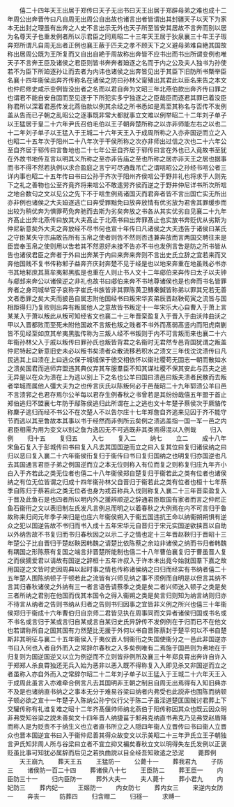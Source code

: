 <!-- { "loadSidebar": true } -->
　　僖二十四年天王出居于郑传曰天子无出书曰天王出居于郑辟母弟之难也成十二年周公出奔晋传曰凡自周无出周公自出故也诸言出者皆谓出其封疆天子以天下为家本无出封之理虽有出奔之人史不言出示无外也天子所至皆安其居故不言奔而别以居为名尊天子也重发例者所以示君臣之同焉昭二十三年天王居于狄泉襄三十年王子瑕奔郑所谓凡自周无出者正例也襄王蔽于匹夫之孝不顾天下之义避母弟难自絶其国故称出居周公既为王所复而又自出自絶于周故称出奔皆不应书出而书出所谓变例也唯天子不言奔王臣及诸侯之君臣则皆书奔奔者廹逐之名而于内之公及夫人独书为孙使若不为臣下所廹逐孙让而去者为内讳也诸侯之出奔皆见出于其臣下旧防所书槩举臣名襄十四年衞侯出奔齐传称名在诸侯之防曰孙林父甯殖出其君此以臣名来告之本文也仲尼修史咸示变例皆没出者之名而以君自奔为文昭三年北燕伯款出奔齐传曰罪之也谓君不能自安自固而至见逐于下所犯实多宁独逐之之臣哉臣而逐君其罪已着没臣称君所以深着君恶传发北燕伯款以例其余经之所书悉如是焉至其称名与否传不发例盖从告而已子朝之乱昭公之逐事既非常大都就事立文难以例举昭二十二年刘子单子以王猛居于皇二十六年尹氏召伯毛伯以王子朝奔楚所称之以亦非师能左右之以也二十二年刘子单子以王猛入于王城二十六年天王入于成周所称之入亦非国逆而立之入也昭二十五年次于阳州二十八年次于干侯所称之次亦非师出过信之次也二十六年公至自齐居于郓传曰言鲁地也二十七年公至自齐居于郓传曰言在外也已入竟故书至犹在外故书地传互言以明其义所称之至亦非告庙之至也所称之居亦非天王之居也据事而书不得不然若执例以求合盈庭之言宁可尽通哉吊亡之谓唁昭公之孙经书唁公者三详内事也昭二十五年传曰书曰公孙于齐次于阳州齐侯唁公于野井礼也将求于人则先下之礼之善物也公至齐竟齐将来唁公不敢逺劳齐侯而逆之于野井仲尼详书所次所唁之地合数句之文以见公之先下不于唁生例焉诸国灭而君奔者皆不言出国亡实无所出亦非例也诸侯之大夫廹逐逃亡曰奔受罪黜免曰放奔放情有优劣放为君舍其罪缓歩而出较为稍优奔为惧罪苟免奔驰而去斯为劣矣奔放之书各从其实优劣自见襄二十九年齐髙止出奔北燕传曰放其大夫髙止于北燕书曰出奔罪髙止也实放书奔贬优从劣斯为仲尼新意矣外大夫之奔放经不尽书何也宣十年传曰凡诸侯之大夫违告于诸侯曰某氏之守臣某失守宗庙敢告所有玉帛之使者则吿不然则否违兼奔放而言两国交聘往来是臣尝奉玉帛之使则用以吿若其不然恩好未接不告亦不书也发例言吿是防之所书皆从告也诸侯君臣之奔者于外曰出奔某于内曰来奔来奔则不言出史氏立辞之宜若来而又奔他国贱不复书传称邾子益奔齐庆封奔楚不见于经是也以地来奔重在地虽贱必书亦书其地邾庶其莒牟夷邾黑肱是也重在人则止书人文十二年郕伯来奔传曰太子以夫钟与郕邽来奔公以诸侯逆之非礼也故书曰郕伯来奔不书地尊诸侯也是也奔而书名皆罪奔者之身司城举官子哀称字崔氏书族皆非其罪陈黄卫鱄秦鍼皆称弟以罪其兄若无善文者悉罪之矣大夫而披邑自属志附他国经书曰叛宋华亥弟辰晋赵鞅荀寅之流皆与国相距得归乃复败则出奔有叛属他人之意故皆书叛定十一年宋乐大心自曹入于萧上言某某入于萧以叛此从叛可知经省文也襄二十三年晋栾盈复入于晋入于曲沃帅曲沃之甲以入晋都败而至死未附他国故不言叛也叛之贱者不书外而髙弱髙竖内而阳虎南蒯皆不见经至如庶其牟夷黑肱传称为三叛人经不书叛则于内不可言叛而来也襄二十六年衞孙林父入于戚以叛传曰罪孙氏也叛皆背君之名衞时无君然专邑背国犹谓之叛盖仲尼特起之新意旧史未必以叛书矣溃者众散流移若积水之溃文三年伐沈沈溃传曰凡民逃其上曰溃在上曰逃众保于城城保于徳交相依怀以衞社稷苟无固志一朝而散如水之溃矣国君而逃师弃盟违其典仪弃其车服羣臣不知其谋社稷不保其安此与匹夫之逃无异是以在众为溃在上为逃以别上下之名也公羊曰国曰溃邑曰叛夫溃者民散而去叛者举城而属他人彊大夫为之也传言庆氏以陈叛何必于邑哉昭二十九年郓溃公羊曰邑不言溃郛之也君存焉尔公羊每以君存生例春秋之书曾若是其纷纷哉僖五年盟于首止郑伯逃归不盟襄七年防于鄬陈侯逃归此所谓在上之逃也文十年楚子蔡侯次于厥貉传称麇子逃归而经不书公不在次楚人不以告尔庄十七年郑詹自齐逃来见囚于齐不能守节而逃以其至鲁故本其事以书于经然而非例所云矣例之溃逃盖指一国一军一邑之内君臣相需为用为变文以别之詹为逸囚无不可逃既非其类焉得混以入例哉
　　归入例
　　归十五
　　复归五
　　入七
　　复入二
　　纳七
　　立二
　　成十八年宋鱼石复入于彭城传曰书曰复入凡去其国国逆而立之曰入复其位曰复归诸侯纳之曰归以恶曰复入襄二十六年衞侯衎复归于衞传曰书曰复归国纳之也明复归亦国逆也凡去其国通言君臣子弟之例国逆而立之本无位则称入有位而复之则称复归庄九年齐小白入于齐若此之类无位者也僖二十八年衞侯郑自楚复归于衞若此之类有位者也诸侯纳之有位无位皆谓之归成十四年衞孙林父自晋归于衞若此之类有位者也桓十七年蔡季自陈归于蔡若此之类无位者也身为戎首称兵入伐则称复入襄二十三年晋栾盈复入于晋及此鱼石是也四者所以明内外之援辨顺逆之辞通君臣取国有家者而言之仲尼正鱼石衞衎之文以表旧制左氏发凡言例总而明之以着春秋之大例焉在内不可言归于鲁故称来归闵元年季子来归是也庄六年衞侯朔入于衞五国违抗王命以纳衞朔朔惧有逆众之犯以国逆告故不书归而书入成十五年宋华元自晋归于宋元实国逆欲挟晋以自助以外纳吿故不书复归而书归春秋因之以示二子之情也定十三年晋赵鞅归于晋昭十三年楚公子比自晋归于楚赵鞅因韩魏之请楚比依陈蔡之余竝非诸侯之纳而书归者韩魏有耦国之形陈蔡有复国之端言非晋楚所能制也僖二十八年曹伯襄复归于曹虽晋人复之而侯獳爱君以请故有国逆之辞桓十五年许叔入于许本未出竟今始就国羣下嘉之故用国逆之文皆时史因周典以起时事之情也传称诸侯纳之曰归而经实有书纳者僖二十五年楚人围陈纳顿子于顿若此之流皆有兴师见纳之事不须例而自明是以但言其纳不言其归春秋诸侯之外纳有三一者言语告请蔡季之类是矣二者兴师送入顿子之类是矣三者所纳之君别在他国而伐其本国令之得入衞朔之类是矣言归则知为纳言纳则归亦不待言从纳者之告则书纳从归者之告则书归因事之宜皆非义例之所兴也僖三十年衞侯郑归于衞成十六年曹伯归自京师二君皆见执在周事同而文异者诸侯归国或书名或不书名或言归于某或言归自某或言自某归史氏异辞传不发例例在于归而已不在他文也若谓称所自之国其国有力然楚比无援于外何以书自晋陈蔡封于楚平何以不书自楚斯非其明征与襄二十五年衞侯入于夷仪晋人悯衞衎之失国使衞分之一邑此非国逆亦书曰入何也入者自外而入之常辞尔春秋之入多矣例唯有二焉施于国邑则为弗地在于归复则为国逆国逆又以立为例逆而不立则皆非例所及襄三十年郑良霄出奔许自许入于郑郑人杀良霄独还无兵入始为恶非以恶入既不得称复入入即见杀又非国逆而立之者虽称入亦自外而入之常辞尔昭二十二年刘子单子以王猛入于王城二十六年天王入于成周此虽言入亦难牵合例言凡去其国明非王朝之制且自周无出焉得有入知旧典亦不及是也诸纳直书纳之之事本无分于难易谷梁曰纳者内弗受也此説非也围陈而纳顿子顿必欲之宣十一年楚子入陈纳公孙宁仪行父于陈二子虽淫道楚匡国贼讨君葬上下交驩传称有礼谁复难之昭十二年齐髙偃帅师纳北燕伯于阳传称因其众也既云因众明非弗受知谷梁之説未善矣文十四年晋人纳捷菑于邾弗克纳直书弗克乃见弗受赵盾降而称人是为贬责不于纳生义也立者直书所立之人隠四年衞人立晋传曰书曰衞人立晋众也晋本国逆宜书曰入于衞仲尼善其得众故变文以示美昭二十三年尹氏立王子朝独言尹氏知非周人所与谷梁曰立者不宜立抑又褊矣春秋立文以明得失左氏发例以正褒贬虽比事可知犹必属辞而后见之若执曲説以目全经吾知致逺之恐泥
　　薨葬例
　　天王崩九
　　葬天王五
　　王猛防一
　　公薨十一
　　葬我君九
　　子防三
　　诸侯防一百二十四
　　葬诸侯八十七
　　王臣防二
　　葬王臣一
　　内臣防三十一
　　归内臣防一
　　葬外大夫一
　　夫人薨十
　　葬小君九
　　内妃防三
　　葬内妃一
　　王姬防一
　　内女防七
　　葬内女三
　　来逆内女防一
　　奔丧一
　　防葬四
　　归含赗二
　　归襚一
　　求赙一
